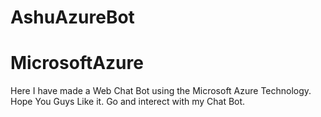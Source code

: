 # AshuAzureBot
# MicrosoftAzure
Here I have made a Web Chat Bot using the Microsoft Azure Technology.
Hope You Guys Like it.
Go and interect with my Chat Bot.
